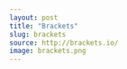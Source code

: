 ```yaml
---
layout: post
title: "Brackets"
slug: brackets
source: http://brackets.io/
image: brackets.png
---
```


